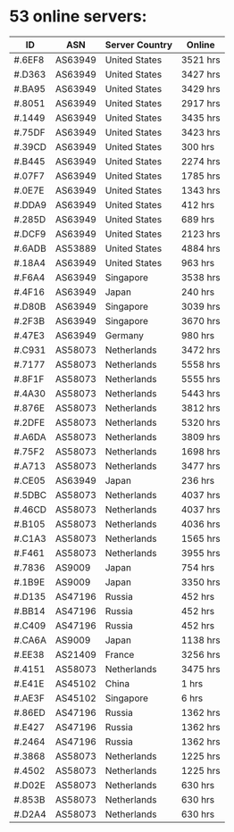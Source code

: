 # 53 online servers:

| ID | ASN | Server Country | Online |
| ------ | ------ | ------ | ------ |
| #.6EF8 | AS63949 | United States | 3521 hrs |
| #.D363 | AS63949 | United States | 3427 hrs |
| #.BA95 | AS63949 | United States | 3429 hrs |
| #.8051 | AS63949 | United States | 2917 hrs |
| #.1449 | AS63949 | United States | 3435 hrs |
| #.75DF | AS63949 | United States | 3423 hrs |
| #.39CD | AS63949 | United States | 300 hrs |
| #.B445 | AS63949 | United States | 2274 hrs |
| #.07F7 | AS63949 | United States | 1785 hrs |
| #.0E7E | AS63949 | United States | 1343 hrs |
| #.DDA9 | AS63949 | United States | 412 hrs |
| #.285D | AS63949 | United States | 689 hrs |
| #.DCF9 | AS63949 | United States | 2123 hrs |
| #.6ADB | AS53889 | United States | 4884 hrs |
| #.18A4 | AS63949 | United States | 963 hrs |
| #.F6A4 | AS63949 | Singapore | 3538 hrs |
| #.4F16 | AS63949 | Japan | 240 hrs |
| #.D80B | AS63949 | Singapore | 3039 hrs |
| #.2F3B | AS63949 | Singapore | 3670 hrs |
| #.47E3 | AS63949 | Germany | 980 hrs |
| #.C931 | AS58073 | Netherlands | 3472 hrs |
| #.7177 | AS58073 | Netherlands | 5558 hrs |
| #.8F1F | AS58073 | Netherlands | 5555 hrs |
| #.4A30 | AS58073 | Netherlands | 5443 hrs |
| #.876E | AS58073 | Netherlands | 3812 hrs |
| #.2DFE | AS58073 | Netherlands | 5320 hrs |
| #.A6DA | AS58073 | Netherlands | 3809 hrs |
| #.75F2 | AS58073 | Netherlands | 1698 hrs |
| #.A713 | AS58073 | Netherlands | 3477 hrs |
| #.CE05 | AS63949 | Japan | 236 hrs |
| #.5DBC | AS58073 | Netherlands | 4037 hrs |
| #.46CD | AS58073 | Netherlands | 4037 hrs |
| #.B105 | AS58073 | Netherlands | 4036 hrs |
| #.C1A3 | AS58073 | Netherlands | 1565 hrs |
| #.F461 | AS58073 | Netherlands | 3955 hrs |
| #.7836 | AS9009 | Japan | 754 hrs |
| #.1B9E | AS9009 | Japan | 3350 hrs |
| #.D135 | AS47196 | Russia | 452 hrs |
| #.BB14 | AS47196 | Russia | 452 hrs |
| #.C409 | AS47196 | Russia | 452 hrs |
| #.CA6A | AS9009 | Japan | 1138 hrs |
| #.EE38 | AS21409 | France | 3256 hrs |
| #.4151 | AS58073 | Netherlands | 3475 hrs |
| #.E41E | AS45102 | China | 1 hrs |
| #.AE3F | AS45102 | Singapore | 6 hrs |
| #.86ED | AS47196 | Russia | 1362 hrs |
| #.E427 | AS47196 | Russia | 1362 hrs |
| #.2464 | AS47196 | Russia | 1362 hrs |
| #.3868 | AS58073 | Netherlands | 1225 hrs |
| #.4502 | AS58073 | Netherlands | 1225 hrs |
| #.D02E | AS58073 | Netherlands | 630 hrs |
| #.853B | AS58073 | Netherlands | 630 hrs |
| #.D2A4 | AS58073 | Netherlands | 630 hrs |

